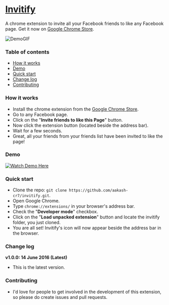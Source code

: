 # [Invitify](http://aakash-cr7.github.io/invitify/)
A chrome extension to invite all your Facebook friends to like any Facebook page. Get it now on [Google Chrome Store](https://chrome.google.com/webstore/detail/invitify/boldhogipkbpcaleacilidonmlchcnbh).

![DemoGIF](http://i.imgur.com/eqYkWdB.gif?1)

### Table of contents
* [How it works](#how-it-works)
* [Demo](#demo)
* [Quick start](#quick-start)
* [Change log](#change-log)
* [Contributing](#contributing)

### <a name="how-it-works"></a>How it works
* Install the chrome extension from the [Google Chrome Store](https://chrome.google.com/webstore/detail/invitify/boldhogipkbpcaleacilidonmlchcnbh).
* Go to any Facebook page.
* Click on the "**Invite friends to like this Page**" button.
* Now click the extension button (located beside the address bar).
* Wait for a few seconds.
* Great, all your friends from your friends list have been invited to like the page!

### <a name="demo"></a>Demo
[![Watch Demo Here](http://i.imgur.com/Vpa9zkG.png?1)](https://www.youtube.com/watch?v=HaYdWIWFZ-k "Watch Demo Here")

### <a name="quick-start"></a>Quick start
* Clone the repo: ```git clone https://github.com/aakash-cr7/invitify.git```.
* Open Google Chrome.
* Type ```chrome://extensions/``` in your browser's address bar.
* Check the "**Developer mode**" checkbox.
* Click on the "**Load unpacked extension**" button and locate the invitify folder, you just cloned.
* You are all set! Invitify's icon will now appear beside the address bar in the browser.

### <a name="change-log"></a>Change log
**v1.0.0: 14 June 2016 (Latest)**

* This is the latest version.

### <a name="contributing"></a>Contributing
* I'd love for people to get involved in the development of this extension, so please do create issues and pull requests.
